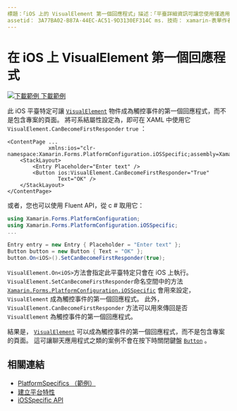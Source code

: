 ```yaml
---
標題：「iOS 上的 VisualElement 第一個回應程式」描述：「平臺詳細資訊可讓您使用僅適用于特定平臺的功能，而不需執行自訂轉譯器或效果。 本文說明如何使用 iOS 平臺特定的，讓 VisualElement 物件成為觸控事件的第一個回應者。」
assetid： 3A77BA02-B87A-44EC-AC51-9D3130EF314C ms. 技術： xamarin-表單作者： davidbritch ms. author： dabritch ms. 日期：01/15/2020 否-loc： [ Xamarin.Forms ， Xamarin.Essentials ]
---
```


# <a name="visualelement-first-responder-on-ios"></a>在 iOS 上 VisualElement 第一個回應程式

[![下載範例 ](~/media/shared/download.png) 下載範例](https://docs.microsoft.com/samples/xamarin/xamarin-forms-samples/userinterface-platformspecifics)

此 iOS 平臺特定可讓 [`VisualElement`](xref:Xamarin.Forms.VisualElement) 物件成為觸控事件的第一個回應程式，而不是包含專案的頁面。 將可系結屬性設定為，即可在 XAML 中使用它 `VisualElement.CanBecomeFirstResponder` `true` ：

```xaml
<ContentPage ...
             xmlns:ios="clr-namespace:Xamarin.Forms.PlatformConfiguration.iOSSpecific;assembly=Xamarin.Forms.Core">
    <StackLayout>
        <Entry Placeholder="Enter text" />
        <Button ios:VisualElement.CanBecomeFirstResponder="True"
                Text="OK" />
    </StackLayout>
</ContentPage>
```

或者，您也可以使用 Fluent API，從 c # 取用它：

```csharp
using Xamarin.Forms.PlatformConfiguration;
using Xamarin.Forms.PlatformConfiguration.iOSSpecific;
...

Entry entry = new Entry { Placeholder = "Enter text" };
Button button = new Button { Text = "OK" };
button.On<iOS>().SetCanBecomeFirstResponder(true);
```

`VisualElement.On<iOS>`方法會指定此平臺特定只會在 iOS 上執行。 `VisualElement.SetCanBecomeFirstResponder`命名空間中的方法 [`Xamarin.Forms.PlatformConfiguration.iOSSpecific`](xref:Xamarin.Forms.PlatformConfiguration.iOSSpecific) 會用來設定， `VisualElement` 成為觸控事件的第一個回應程式。 此外， `VisualElement.CanBecomeFirstResponder` 方法可以用來傳回是否 `VisualElement` 為觸控事件的第一個回應程式。

結果是， [`VisualElement`](xref:Xamarin.Forms.VisualElement) 可以成為觸控事件的第一個回應程式，而不是包含專案的頁面。 這可讓聊天應用程式之類的案例不會在按下時關閉鍵盤 [`Button`](xref:Xamarin.Forms.Button) 。

## <a name="related-links"></a>相關連結

- [PlatformSpecifics （範例）](https://docs.microsoft.com/samples/xamarin/xamarin-forms-samples/userinterface-platformspecifics)
- [建立平台特性](~/xamarin-forms/platform/platform-specifics/index.md#creating-platform-specifics)
- [iOSSpecific API](xref:Xamarin.Forms.PlatformConfiguration.iOSSpecific)

